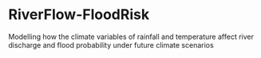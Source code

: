 # RiverFlow-FloodRisk
Modelling how the climate variables of rainfall and temperature affect river discharge and flood probability under future climate scenarios 
